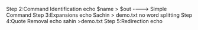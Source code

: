  Step 2:Command Identification 
   echo $name > $out ----> Simple Command
 Step 3:Expansions
   echo Sachin > demo.txt
   no word splitting 
 Step 4:Quote Removal
    echo sahin >demo.txt
Step 5:Redirection
    echo 
